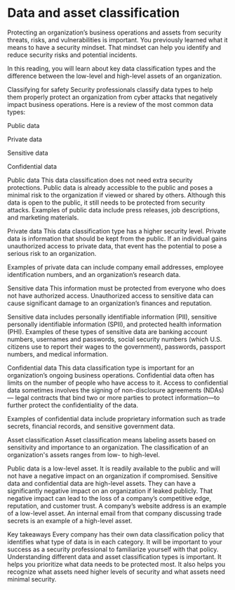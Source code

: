 # Data and asset classification
Protecting an organization’s business operations and assets from security threats, risks, and vulnerabilities is important. You previously learned what it means to have a security mindset. That mindset can help you identify and reduce security risks and potential incidents.

In this reading, you will learn about key data classification types and the difference between the low-level and high-level assets of an organization.

Classifying for safety
Security professionals classify data types to help them properly protect an organization from cyber attacks that negatively impact business operations. Here is a review of the most common data types:

Public data

Private data

Sensitive data

Confidential data

Public data
This data classification does not need extra security protections. Public data is already accessible to the public and poses a minimal risk to the organization if viewed or shared by others. Although this data is open to the public, it still needs to be protected from security attacks. Examples of public data include press releases, job descriptions, and marketing materials.

Private data
This data classification type has a higher security level. Private data is information that should be kept from the public. If an individual gains unauthorized access to private data, that event has the potential to pose a serious risk to an organization. 

Examples of private data can include company email addresses, employee identification numbers, and an organization’s research data. 

Sensitive data
This information must be protected from everyone who does not have authorized access. Unauthorized access to sensitive data can cause significant damage to an organization’s finances and reputation. 

Sensitive data includes personally identifiable information (PII), sensitive personally identifiable information (SPII), and protected health information (PHI). Examples of these types of sensitive data are banking account numbers, usernames and passwords, social security numbers (which U.S. citizens use to report their wages to the government), passwords, passport numbers, and medical information. 

Confidential data
This data classification type is important for an organization’s ongoing business operations. Confidential data often has limits on the number of people who have access to it. Access to confidential data sometimes involves the signing of non-disclosure agreements (NDAs)— legal contracts that bind two or more parties to protect information—to further protect the confidentiality of the data. 

Examples of confidential data include proprietary information such as trade secrets, financial records, and sensitive government data.

Asset classification
Asset classification means labeling assets based on sensitivity and importance to an organization. The classification of an organization's assets ranges from low- to high-level. 

Public data is a low-level asset. It is readily available to the public and will not have a negative impact on an organization if compromised. Sensitive data and confidential data are high-level assets. They can have a significantly negative impact on an organization if leaked publicly. That negative impact can lead to the loss of a company’s competitive edge, reputation, and customer trust. A company’s website address is an example of a low-level asset. An internal email from that company discussing trade secrets is an example of a high-level asset. 

Key takeaways
Every company has their own data classification policy that identifies what type of data is in each category. It will be important to your success as a security professional to familiarize yourself with that policy. Understanding different data and asset classification types is important. It helps you prioritize what data needs to be protected most. It also helps you recognize what assets need higher levels of security and what assets need minimal security.
